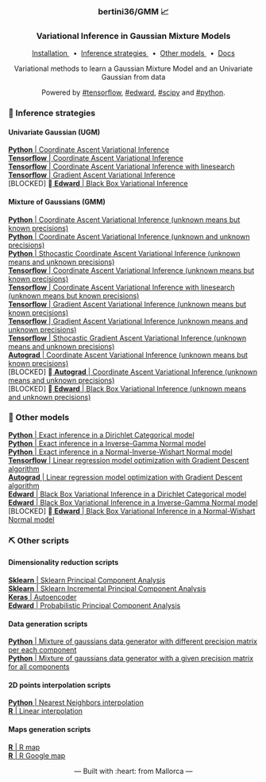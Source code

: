 <h3 align="center">
    bertini36/GMM 📈
</h3>
<h3 align="center">
    Variational Inference in Gaussian Mixture Models
</h3>
<p align="center">
  <a href="https://github.com/bertini36/GMM/blob/master/setup/provision.sh" target="_blank">
    Installation
  </a>&nbsp;&nbsp;•&nbsp;
  <a href="https://github.com/bertini36/GMM/blob/master/inference/" target="_blank">
    Inference strategies
  </a>&nbsp;&nbsp;•&nbsp;
  <a href="https://github.com/bertini36/GMM/blob/master/models/" target="_blank">
    Other models
  </a>&nbsp;&nbsp;•&nbsp;
  <a href="https://github.com/bertini36/GMM/blob/master/docs/doc.pdf" target="_blank">
    Docs
  </a>
</p>
<p align="center">
Variational methods to learn a Gaussian Mixture Model and an Univariate Gaussian from data
</p>
<p align="center">
Powered by <a href="https://github.com/tensorflow/tensorflow" target="_blank">#tensorflow</a>,
<a href="https://github.com/blei-lab/edward" target="_blank">#edward</a>,
 <a href="https://github.com/scipy/scipy" target="_blank">#scipy</a> and
 <a href="https://www.python.org/" target="_blank">#python</a>.
</p>

### 🎯 Inference strategies

#### Univariate Gaussian (UGM)
<a href="https://github.com/bertini36/GMM/blob/master/inference/python/ugm_cavi.py" target="_blank">
    <strong>Python</strong> | Coordinate Ascent Variational Inference
</a><br>
<a href="https://github.com/bertini36/GMM/blob/master/inference/tensorflow/ugm_cavi.py" target="_blank">
    <strong>Tensorflow</strong> | Coordinate Ascent Variational Inference 
</a><br>
<a href="https://github.com/bertini36/GMM/blob/master/inference/tensorflow/ugm_cavi_linesearch.py" target="_blank">
    <strong>Tensorflow</strong> | Coordinate Ascent Variational Inference with linesearch
</a><br>
<a href="https://github.com/bertini36/GMM/blob/master/inference/tensorflow/ugm_gavi.py" target="_blank">
    <strong>Tensorflow</strong> | Gradient Ascent Variational Inference
</a><br>
[BLOCKED] 🚧<a href="https://github.com/bertini36/GMM/blob/master/inference/edward/ugm_bbvi.py" target="_blank">
    <strong>Edward</strong> | Black Box Variational Inference
</a>

 
#### Mixture of Gaussians (GMM)
<a href="https://github.com/bertini36/GMM/blob/master/inference/python/gmm_means_cavi.py" target="_blank">
    <strong>Python</strong> | Coordinate Ascent Variational Inference (unknown means but known precisions)
</a><br>
<a href="https://github.com/bertini36/GMM/blob/master/inference/python/gmm_cavi.py" target="_blank">
    <strong>Python</strong> | Coordinate Ascent Variational Inference (unknown and unknown precisions)
</a><br>
<a href="https://github.com/bertini36/GMM/blob/master/inference/python/gmm_scavi.py" target="_blank">
    <strong>Python</strong> | Sthocastic Coordinate Ascent Variational Inference (unknown means and unknown precisions)
</a><br>
<a href="https://github.com/bertini36/GMM/blob/master/inference/tensorflow/gmm_means_cavi.py" target="_blank">
    <strong>Tensorflow</strong> | Coordinate Ascent Variational Inference (unknown means but known precisions)
</a><br>
<a href="https://github.com/bertini36/GMM/blob/master/inference/tensorflow/gmm_means_cavi_linesearch.py" target="_blank">
    <strong>Tensorflow</strong> | Coordinate Ascent Variational Inference with linesearch (unknown means but known precisions)
</a><br>
<a href="https://github.com/bertini36/GMM/blob/master/inference/tensorflow/gmm_means_gavi.py" target="_blank">
    <strong>Tensorflow</strong> | Gradient Ascent Variational Inference (unknown means but known precisions)
</a><br>
<a href="https://github.com/bertini36/GMM/blob/master/inference/tensorflow/gmm_gavi.py" target="_blank">
    <strong>Tensorflow</strong> | Gradient Ascent Variational Inference (unknown means and unknown precisions)
</a><br>
<a href="https://github.com/bertini36/GMM/blob/master/inference/tensorflow/gmm_sgavi.py" target="_blank">
    <strong>Tensorflow</strong> | Sthocastic Gradient Ascent Variational Inference (unknown means and unknown precisions)
</a><br>
<a href="https://github.com/bertini36/GMM/blob/master/inference/autograd/gmm_means_cavi.py" target="_blank">
    <strong>Autograd</strong> | Coordinate Ascent Variational Inference (unknown means but known precisions)
</a><br>
[BLOCKED] 🚧<a href="https://github.com/bertini36/GMM/blob/master/inference/autograd/gmm_means.py" target="_blank">
    <strong>Autograd</strong> | Coordinate Ascent Variational Inference (unknown means and unknown precisions)
</a><br>
[BLOCKED] 🚧<a href="https://github.com/bertini36/GMM/blob/master/inference/edward/gmm_bbvi.py" target="_blank">
    <strong>Edward</strong> |  Black Box Variational Inference (unknown means and unknown precisions)
</a>

### 🕺 Other models

<a href="https://github.com/bertini36/GMM/blob/master/models/dirichlet_categorical.py" target="_blank">
    <strong>Python</strong> | Exact inference in a Dirichlet Categorical model
</a><br>
<a href="https://github.com/bertini36/GMM/blob/master/models/invgamma_normal.py" target="_blank">
    <strong>Python</strong> | Exact inference in a Inverse-Gamma Normal model
</a><br>
<a href="https://github.com/bertini36/GMM/blob/master/models/NIW_normal.py" target="_blank">
    <strong>Python</strong> | Exact inference in a Normal-Inverse-Wishart Normal model
</a><br>
<a href="https://github.com/bertini36/GMM/blob/master/models/linear_regression_tf.py" target="_blank">
    <strong>Tensorflow</strong> | Linear regression model optimization with Gradient Descent algorithm
</a><br>
<a href="https://github.com/bertini36/GMM/blob/master/models/linear_regression_ag.py" target="_blank">
    <strong>Autograd</strong> | Linear regression model optimization with Gradient Descent algorithm
</a><br>
<a href="https://github.com/bertini36/GMM/blob/master/models/dirichlet_categorical_edward.py" target="_blank">
    <strong>Edward</strong> | Black Box Variational Inference in a Dirichlet Categorical model
</a><br>
<a href="https://github.com/bertini36/GMM/blob/master/models/invgamma_normal_edward.py" target="_blank">
    <strong>Edward</strong> | Black Box Variational Inference in a Inverse-Gamma Normal model
</a><br>
[BLOCKED] 🚧<a href="https://github.com/bertini36/GMM/blob/master/models/NW_normal_edward.py" target="_blank">
    <strong>Edward</strong> | Black Box Variational Inference in a Normal-Wishart Normal model
</a>
 
### ⛏️ Other scripts

#### Dimensionality reduction scripts
<a href="https://github.com/bertini36/GMM/blob/master/preprocessing/dimReduction/pca.py" target="_blank">
    <strong>Sklearn</strong> | Sklearn Principal Component Analysis
</a><br>
<a href="https://github.com/bertini36/GMM/blob/master/preprocessing/dimReduction/ipca.p" target="_blank">
    <strong>Sklearn</strong> | Sklearn Incremental Principal Component Analysis
</a><br>
<a href="https://github.com/bertini36/GMM/blob/master/preprocessing/dimReduction/ae.p" target="_blank">
    <strong>Keras</strong> | Autoencoder
</a><br>
<a href="https://github.com/bertini36/GMM/blob/master/preprocessing/dimReduction/ppca.p" target="_blank">
    <strong>Edward</strong> | Probabilistic Principal Component Analysis
</a>

#### Data generation scripts
<a href="https://github.com/bertini36/GMM/blob/master/data/synthetic/synthetic_data_generator_means.py" target="_blank">
    <strong>Python</strong> | Mixture of gaussians data generator with different precision matrix per each component
</a><br>
<a href="https://github.com/bertini36/GMM/blob/master/data/synthetic/synthetic_data_generator.py" target="_blank">
    <strong>Python</strong> | Mixture of gaussians data generator with a given precision matrix for all components
</a>
 
#### 2D points interpolation scripts
<a href="https://github.com/bertini36/GMM/blob/master/preprocessing/interpolation/nn_interpolation.py" target="_blank">
    <strong>Python</strong> | Nearest Neighbors interpolation
</a><br>
<a href="https://github.com/bertini36/GMM/blob/master/preprocessing/interpolation/linear_interpolation.R" target="_blank">
    <strong>R</strong> | Linear interpolation
</a><br>

#### Maps generation scripts
<a href="https://github.com/bertini36/GMM/blob/master/preprocessing/maps/map.R" target="_blank">
    <strong>R</strong> | R map
</a><br>
<a href="https://github.com/bertini36/GMM/blob/master/preprocessing/maps/gmap.R" target="_blank">
    <strong>R</strong> | R Google map
</a><br>

<p align="center">&mdash; Built with :heart: from Mallorca &mdash;</p>